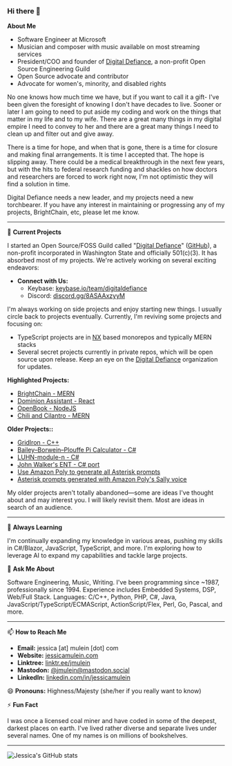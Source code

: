 ### Hi there 👋

**About Me**

- Software Engineer at Microsoft
- Musician and composer with music available on most streaming services
- President/COO and founder of [Digital Defiance](https://digitaldefiance.org), a non-profit Open Source Engineering Guild
- Open Source advocate and contributor
- Advocate for women's, minority, and disabled rights

No one knows how much time we have, but if you want to call it a gift- I've been given the foresight of knowing I don't have decades to live. Sooner or later I am going to need to put aside my coding and work on the things that matter in my life and to my wife. There are a great many things in my digital empire I need to convey to her and there are a great many things I need to clean up and filter out and give away.

There is a time for hope, and when that is gone, there is a time for closure and making final arrangements. It is time I accepted that. The hope is slipping away. There could be a medical breakthrough in the next few years, but with the hits to federal research funding and shackles on how doctors and researchers are forced to work right now, I'm not optimistic they will find a solution in time.

Digital Defiance needs a new leader, and my projects need a new torchbearer. If you have any interest in maintaining or progressing any of my projects, BrightChain, etc, please let me know.

---

🔭 **Current Projects**

I started an Open Source/FOSS Guild called "[Digital Defiance](https://digitaldefiance.org)" ([GitHub](https://github.com/Digital-Defiance)), a non-profit incorporated in Washington State and officially 501(c)(3). It has absorbed most of my projects. We're actively working on several exciting endeavors:

- **Connect with Us:**
  - Keybase: [keybase.io/team/digitaldefiance](https://keybase.io/team/digitaldefiance)
  - Discord: [discord.gg/8ASAAxzyyM](https://discord.gg/8ASAAxzyyM)

I'm always working on side projects and enjoy starting new things. I usually circle back to projects eventually. Currently, I'm reviving some projects and focusing on:

- TypeScript projects are in [NX](https://nx.dev/) based monorepos and typically MERN stacks
- Several secret projects currently in private repos, which will be open source upon release. Keep an eye on the [Digital Defiance](https://github.com/Digital-Defiance) organization for updates.

**Highlighted Projects:**

  - [BrightChain - MERN](https://github.com/Digital-Defiance/BrightChain)
  - [Dominion Assistant - React](https://github.com/Digital-Defiance/DominionAssistant)
  - [OpenBook - NodeJS](https://github.com/Digital-Defiance/OpenBook)
  - [Chili and Cilantro - MERN](https://github.com/Digital-Defiance/chili-and-cilantro)

**Older Projects::**

  - [GridIron - C++](https://github.com/Digital-Defiance/gridiron)
  - [Bailey–Borwein–Plouffe Pi Calculator - C#](https://github.com/JessicaMulein/BBPPiCalculator)
  - [LUHN-module-n - C#](https://github.com/JessicaMulein/LUHN-mod-n)
  - [John Walker's ENT - C# port](https://github.com/JessicaMulein/ENT)
  - [Use Amazon Poly to generate all Asterisk prompts](https://github.com/JessicaMulein/regenerate-asterisk-sounds-from-poly-tts)
  - [Asterisk prompts generated with Amazon Poly's Sally voice](https://github.com/JessicaMulein/asterisk-custom-poly-sounds)

My older projects aren't totally abandoned—some are ideas I've thought about and may interest you. I will likely revisit them. Most are ideas in search of an audience.

---

🌱 **Always Learning**

I'm continually expanding my knowledge in various areas, pushing my skills in C#/Blazor, JavaScript, TypeScript, and more. I'm exploring how to leverage AI to expand my capabilities and tackle large projects.

💬 **Ask Me About**

Software Engineering, Music, Writing. I've been programming since ~1987, professionally since 1994. Experience includes Embedded Systems, DSP, Web/Full Stack. Languages: C/C++, Python, PHP, C#, Java, JavaScript/TypeScript/ECMAScript, ActionScript/Flex, Perl, Go, Pascal, and more.

---

📫 **How to Reach Me**

- **Email:** jessica [at] mulein [dot] com
- **Website:** [jessicamulein.com](https://jessicamulein.com)
- **Linktree:** [linktr.ee/jmulein](https://linktr.ee/jmulein)
- **Mastodon:** [@jmulein@mastodon.social](https://mastodon.social/@jmulein)
- **LinkedIn:** [linkedin.com/in/jessicamulein](https://www.linkedin.com/in/jessicamulein/)

😄 **Pronouns:** Highness/Majesty (she/her if you really want to know)

⚡ **Fun Fact**

I was once a licensed coal miner and have coded in some of the deepest, darkest places on earth. I've lived rather diverse and separate lives under several names. One of my names is on millions of bookshelves.

---

![Jessica's GitHub stats](https://github-readme-stats.vercel.app/api?username=JessicaMulein&theme=tokyonight)
